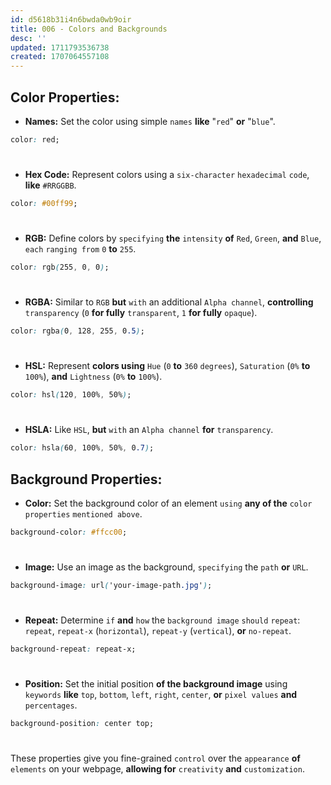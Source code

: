 ```yaml
---
id: d5618b31i4n6bwda0wb9oir
title: 006 - Colors and Backgrounds
desc: ''
updated: 1711793536738
created: 1707064557108
---
```


## Color Properties:

- **Names:** Set the color using simple     `names` **like** 
"`red`" **or** "`blue`".

```css
color: red;
```

#
- **Hex Code:** Represent colors using a `six-character` `hexadecimal` `code`, **like** `#RRGGBB`.

```css
color: #00ff99;
```

#
- **RGB:** Define colors by `specifying` **the** `intensity` **of** `Red`, `Green`, **and** `Blue`, `each` `ranging from` `0` **to** `255`.

```css
color: rgb(255, 0, 0);
```

#
- **RGBA:** Similar to `RGB` **but** `with` an additional `Alpha channel`, **controlling** `transparency` (`0` **for fully** `transparent`, `1` **for fully** `opaque`).

```css
color: rgba(0, 128, 255, 0.5);
```

#
- **HSL:** Represent **colors using** `Hue` (`0` **to** `360` `degrees`), `Saturation` (`0%` **to** `100%`), **and** `Lightness` (`0%` **to** `100%`).

```css
color: hsl(120, 100%, 50%);
```

#
- **HSLA:** Like `HSL`, **but** `with` an `Alpha channel` **for** `transparency`.

```css
color: hsla(60, 100%, 50%, 0.7);
```


## Background Properties:

- **Color:** Set the background color of an element `using` **any of the** `color properties` `mentioned above`.

```css
background-color: #ffcc00;
```

#
- **Image:** Use an image as the background, `specifying` the `path` **or** `URL`.

```css
background-image: url('your-image-path.jpg');
```

#
- **Repeat:** Determine `if` **and** `how` the `background image` `should` `repeat`: `repeat`, `repeat-x` (`horizontal`), `repeat-y` (`vertical`), **or** `no-repeat`.

```css
background-repeat: repeat-x; 
```

#
- **Position:** Set the initial position **of the background image** using `keywords` **like** `top`, `bottom`, `left`, `right`, `center`, **or** `pixel values` **and** `percentages`.

```css
background-position: center top;
```

#
These properties give you fine-grained `control` over the `appearance` **of** `elements` on your webpage, **allowing for** `creativity` **and** `customization`.